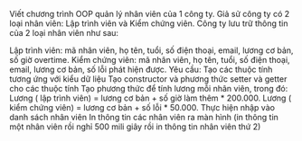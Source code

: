 Viết chương trình OOP quản lý nhân viên của 1 công ty. Giả sử công ty có 2 loại nhân viên: Lập trình viên và Kiểm chứng viên. Công ty lưu trữ thông tin của 2 loại nhân viên như sau:

Lập trình viên: mã nhân viên, họ tên, tuổi, số điện thoại, email, lương cơ bản, số giờ overtime.
Kiểm chứng viên: mã nhân viên, họ tên, tuổi, số điện thoại, email, lương cơ bản, số lỗi phát hiện được.
Yêu cầu:
Tạo các thuộc tính tương ứng với kiểu dữ liệu
Tạo constructor và phương thức setter và getter cho các thuộc tính
Tạo phương thức để tính lương mỗi nhân viên, trong đó:
Lương ( lập trình viên) = lương cơ bản + số giờ làm thêm * 200.000.
Lương ( kiểm chứng viên) = lương cơ bản + số lỗi * 50.000.
Thực hiện nhập vào danh sách nhân viên
In thông tin các nhân viên ra màn hình (in thông tin một nhân viên rồi nghỉ 500 mili giây rồi in thông tin nhân viên thứ 2)